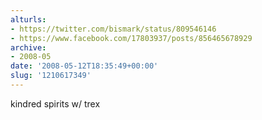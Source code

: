 ```yaml
---
alturls:
- https://twitter.com/bismark/status/809546146
- https://www.facebook.com/17803937/posts/856465678929
archive:
- 2008-05
date: '2008-05-12T18:35:49+00:00'
slug: '1210617349'
---
```


kindred spirits w/ trex

